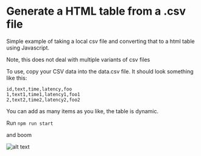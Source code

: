 # Generate a HTML table from a .csv file

Simple example of taking a local csv file and converting that to a html table using Javascript.

Note, this does not deal with multiple variants of csv files

To use, copy your CSV data into the data.csv file. It should look something like this:

```
id,text,time,latency,foo
1,text1,time1,latency1,foo1
2,text2,time2,latency2,foo2
```

You can add as many items as you like, the table is dynamic.

Run `npm run start`

and boom

![alt text](https://github.com/benwdev/dynamicCSVTable/blob/main/img/tableOutputExample.png "Example of table output")
